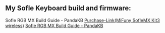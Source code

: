 ## My Sofle Keyboard build and firmware:
Sofle RGB MX Build Guide - PandaKB
[Purchase-Link(MiFuny SofleMX Kit3 wireless)](https://a.aliexpress.com/_EzIsfqt)
[Sofle RGB MX Build Guide - PandaKB](https://pandakb.com/build-guides/sofle-rgb-mx-build-guide/?spm=a2g0s.imconversation.0.0.f3a23e5fCfvQAx)
